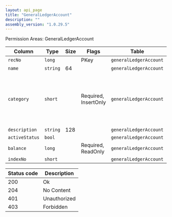 ```yaml
---
layout: api_page
title: "GeneralLedgerAccount"
description: ""
assembly_version: "1.0.29.5"
---
```




Permission Areas: GeneralLedgerAccount

| Column | Type | Size | Flags | Table | Description |
| ------ | ---- | ---- | ----- | ----- | ----------- |
| `recNo` | `long` |  | PKey | `generalLedgerAccount` | 
| `name` | `string` | 64 |  | `generalLedgerAccount` | 
| `category` | `short` |  | Required, InsertOnly | `generalLedgerAccount` | Assets = 1, Liabilities = 2, Capital = 3, Sales = 4, CostOfSales = 5, Expenses = 6
| `description` | `string` | 128 |  | `generalLedgerAccount` | 
| `activeStatus` | `bool` |  |  | `generalLedgerAccount` | 
| `balance` | `long` |  | Required, ReadOnly | `generalLedgerAccount` | 
| `indexNo` | `short` |  |  | `generalLedgerAccount` | 

| Status code | Description |
| ----------- | ----------- |
| 200 | Ok |
| 204 | No Content |
| 401 | Unauthorized |
| 403 | Forbidden |



